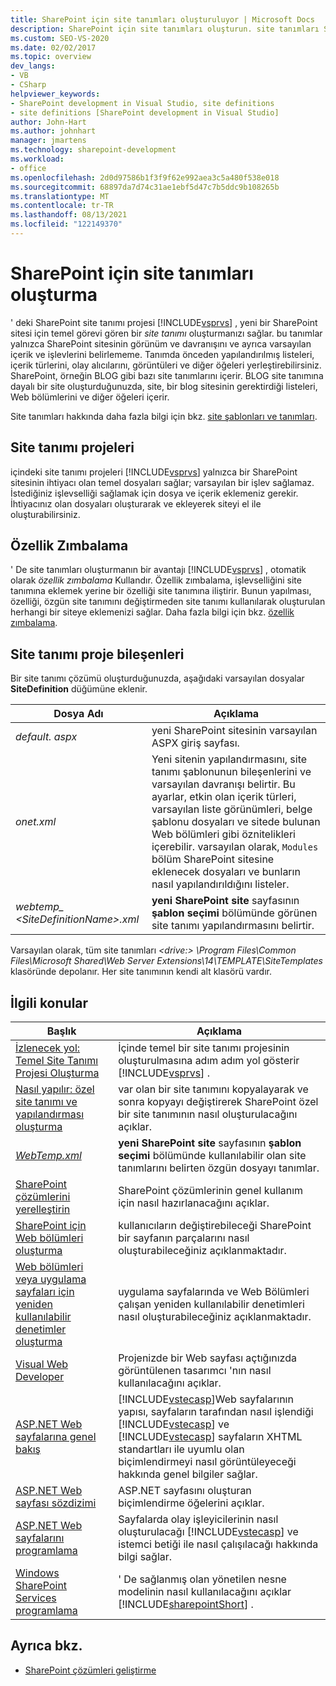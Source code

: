 ```yaml
---
title: SharePoint için site tanımları oluşturuluyor | Microsoft Docs
description: SharePoint için site tanımları oluşturun. site tanımları SharePoint sitesinin görünümünü ve davranışını ve varsayılan içerik ve işlevlerini tanımlar.
ms.custom: SEO-VS-2020
ms.date: 02/02/2017
ms.topic: overview
dev_langs:
- VB
- CSharp
helpviewer_keywords:
- SharePoint development in Visual Studio, site definitions
- site definitions [SharePoint development in Visual Studio]
author: John-Hart
ms.author: johnhart
manager: jmartens
ms.technology: sharepoint-development
ms.workload:
- office
ms.openlocfilehash: 2d0d97586b1f3f9f62e992aea3c5a480f538e018
ms.sourcegitcommit: 68897da7d74c31ae1ebf5d47c7b5ddc9b108265b
ms.translationtype: MT
ms.contentlocale: tr-TR
ms.lasthandoff: 08/13/2021
ms.locfileid: "122149370"
---
```

# <a name="create-site-definitions-for-sharepoint"></a>SharePoint için site tanımları oluşturma
  ' deki SharePoint site tanımı projesi [!INCLUDE[vsprvs](../sharepoint/includes/vsprvs-md.md)] , yeni bir SharePoint sitesi için temel görevi gören bir *site tanımı* oluşturmanızı sağlar. bu tanımlar yalnızca SharePoint sitesinin görünüm ve davranışını ve ayrıca varsayılan içerik ve işlevlerini belirlememe. Tanımda önceden yapılandırılmış listeleri, içerik türlerini, olay alıcılarını, görüntüleri ve diğer öğeleri yerleştirebilirsiniz. SharePoint, örneğin BLOG gibi bazı site tanımlarını içerir. BLOG site tanımına dayalı bir site oluşturduğunuzda, site, bir blog sitesinin gerektirdiği listeleri, Web bölümlerini ve diğer öğeleri içerir.

 Site tanımları hakkında daha fazla bilgi için bkz. [site şablonları ve tanımları](/previous-versions/office/developer/sharepoint-2010/ms434313(v=office.14)).

## <a name="site-definition-projects"></a>Site tanımı projeleri
 içindeki site tanımı projeleri [!INCLUDE[vsprvs](../sharepoint/includes/vsprvs-md.md)] yalnızca bir SharePoint sitesinin ihtiyacı olan temel dosyaları sağlar; varsayılan bir işlev sağlamaz. İstediğiniz işlevselliği sağlamak için dosya ve içerik eklemeniz gerekir. İhtiyacınız olan dosyaları oluşturarak ve ekleyerek siteyi el ile oluşturabilirsiniz.

## <a name="feature-stapling"></a>Özellik Zımbalama
 ' De site tanımları oluşturmanın bir avantajı [!INCLUDE[vsprvs](../sharepoint/includes/vsprvs-md.md)] , otomatik olarak *özellik zımbalama* Kullandır. Özellik zımbalama, işlevselliğini site tanımına eklemek yerine bir özelliği site tanımına iliştirir. Bunun yapılması, özelliği, özgün site tanımını değiştirmeden site tanımı kullanılarak oluşturulan herhangi bir siteye eklemenizi sağlar. Daha fazla bilgi için bkz. [özellik zımbalama](/previous-versions/office/developer/sharepoint-2007/bb861862(v=office.12)).

## <a name="site-definition-project-components"></a>Site tanımı proje bileşenleri
 Bir site tanımı çözümü oluşturduğunuzda, aşağıdaki varsayılan dosyalar **SiteDefinition** düğümüne eklenir.

|Dosya Adı|Açıklama|
|---------------|-----------------|
|*default. aspx*|yeni SharePoint sitesinin varsayılan ASPX giriş sayfası.|
|*onet.xml*|Yeni sitenin yapılandırmasını, site tanımı şablonunun bileşenlerini ve varsayılan davranışı belirtir. Bu ayarlar, etkin olan içerik türleri, varsayılan liste görünümleri, belge şablonu dosyaları ve sitede bulunan Web bölümleri gibi öznitelikleri içerebilir. varsayılan olarak, `Modules` bölüm SharePoint sitesine eklenecek dosyaları ve bunların nasıl yapılandırıldığını listeler.|
|*webtemp_ \<SiteDefinitionName>.xml*|**yeni SharePoint site** sayfasının **şablon seçimi** bölümünde görünen site tanımı yapılandırmasını belirtir.|

 Varsayılan olarak, tüm site tanımları *\<drive:> \Program Files\Common Files\Microsoft Shared\Web Server Extensions\14\TEMPLATE\SiteTemplates* klasöründe depolanır. Her site tanımının kendi alt klasörü vardır.

## <a name="related-topics"></a>İlgili konular

|Başlık|Açıklama|
|-----------|-----------------|
|[İzlenecek yol: Temel Site Tanımı Projesi Oluşturma](../sharepoint/walkthrough-create-a-basic-site-definition-project.md)|İçinde temel bir site tanımı projesinin oluşturulmasına adım adım yol gösterir [!INCLUDE[vsprvs](../sharepoint/includes/vsprvs-md.md)] .|
|[Nasıl yapılır: özel site tanımı ve yapılandırması oluşturma](/previous-versions/office/developer/sharepoint-2010/ms454677(v=office.14))|var olan bir site tanımını kopyalayarak ve sonra kopyayı değiştirerek SharePoint özel bir site tanımının nasıl oluşturulacağını açıklar.|
|[*WebTemp.xml*](/previous-versions/office/developer/sharepoint-2010/ms447717(v=office.14))|**yeni SharePoint site** sayfasının **şablon seçimi** bölümünde kullanılabilir olan site tanımlarını belirten özgün dosyayı tanımlar.|
|[SharePoint çözümlerini yerelleştirin](../sharepoint/localizing-sharepoint-solutions.md)|SharePoint çözümlerinin genel kullanım için nasıl hazırlanacağını açıklar.|
|[SharePoint için Web bölümleri oluşturma](../sharepoint/creating-web-parts-for-sharepoint.md)|kullanıcıların değiştirebileceği SharePoint bir sayfanın parçalarını nasıl oluşturabileceğiniz açıklanmaktadır.|
|[Web bölümleri veya uygulama sayfaları için yeniden kullanılabilir denetimler oluşturma](../sharepoint/creating-reusable-controls-for-web-parts-or-application-pages.md)|uygulama sayfalarında ve Web Bölümleri çalışan yeniden kullanılabilir denetimleri nasıl oluşturabileceğiniz açıklanmaktadır.|
|[Visual Web Developer](/previous-versions/visualstudio/visual-studio-2010/ms178093(v=vs.100))|Projenizde bir Web sayfası açtığınızda görüntülenen tasarımcı 'nın nasıl kullanılacağını açıklar.|
|[ASP.NET Web sayfalarına genel bakış](/previous-versions/aspnet/428509ah(v=vs.100))|[!INCLUDE[vstecasp](../sharepoint/includes/vstecasp-md.md)]Web sayfalarının yapısı, sayfaların tarafından nasıl işlendiği [!INCLUDE[vstecasp](../sharepoint/includes/vstecasp-md.md)] ve [!INCLUDE[vstecasp](../sharepoint/includes/vstecasp-md.md)] sayfaların XHTML standartları ile uyumlu olan biçimlendirmeyi nasıl görüntüleyeceği hakkında genel bilgiler sağlar.|
|[ASP.NET Web sayfası sözdizimi](/previous-versions/aspnet/k33801s3(v=vs.100))|ASP.NET sayfasını oluşturan biçimlendirme öğelerini açıklar.|
|[ASP.NET Web sayfalarını programlama](/previous-versions/aspnet/0yt4zca8(v=vs.100))|Sayfalarda olay işleyicilerinin nasıl oluşturulacağı [!INCLUDE[vstecasp](../sharepoint/includes/vstecasp-md.md)] ve istemci betiği ile nasıl çalışılacağı hakkında bilgi sağlar.|
|[Windows SharePoint Services programlama](/previous-versions/office/developer/sharepoint-services/ms430674(v=office.12))|' De sağlanmış olan yönetilen nesne modelinin nasıl kullanılacağını açıklar [!INCLUDE[sharepointShort](../sharepoint/includes/sharepointshort-md.md)] .|

## <a name="see-also"></a>Ayrıca bkz.
- [SharePoint çözümleri geliştirme](../sharepoint/developing-sharepoint-solutions.md)
